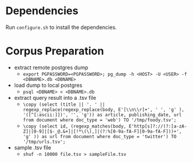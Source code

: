 # Dependencies
  Run ```configure.sh``` to install the dependencies.
# Corpus Preparation
- extract remote postgres dump
  - ``` export PGPASSWORD=<PGPASSWORD>; pg_dump -h <HOST> -U <USER> -f <DBNAME>.db <DBNAME> ```
- load dump to local postgres
  - ```psql <DBNAME> < <DBNAME>.db```
- extract query result into a .tsv file
  - ```\copy (select (title || '. ' || regexp_replace(regexp_replace(body, E'[\\n\\r]+', ' ', 'g' ), '([^[:ascii:]])', '', 'g')) as article, publishing_date, url from document where doc_type = 'web') TO '/tmp/foody.tsv';```
  - ```\copy (select id, (regexp_matches(body, E'http[s]?://(?:[a-zA-Z]|[0-9]|[$-_@.&+]|[!*\(\),]|(?:%[0-9a-fA-F][0-9a-fA-F]))+', 'g' )) as url from document where doc_type = 'twitter') TO '/tmp/urls.tsv';```
- sample .tsv file
  - ```shuf -n 10000 file.tsv > sampleFile.tsv```
